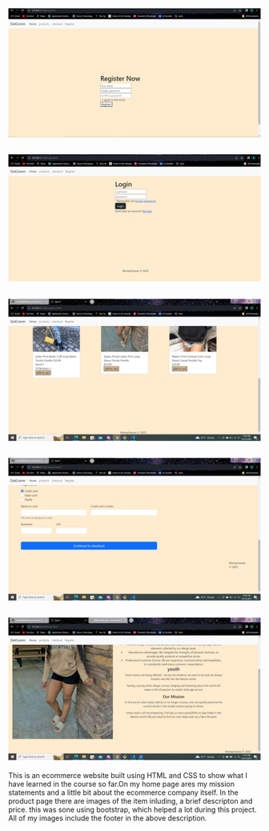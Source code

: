 ## ![registration page](images/Screenshot%202023-10-12%20230245.png)
## ![login page](/images/Screenshot%202023-10-12%20230416.png)
## ![products page](/images/Screenshot%202023-10-12%20230525.png)
## ![checkout page](/images/Screenshot%202023-10-12%20230630.png)
## ![home page](/images/Screenshot%202023-10-12%20235503.png)
This is an ecommerce website built using HTML and CSS to show what I have learned in the course so far.On my home page ares my mission statements and a little bit about the ecommerce company itself. In the product page there are images of the item inluding, a brief descripton and price. this was sone using bootstrap, which helped a lot during this project. All of my images include the footer in the above description.



